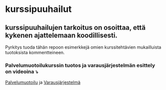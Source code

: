 # kurssipuuhailut

## kurssipuuhailujen tarkoitus on osoittaa, että kykenen ajattelemaan koodillisesti.

Pyrkitys tuoda tähän repoon esimerkkejä omien kurssitehtävien mukailluista tuotoksista kommentteineen.

### Palvelumuotoilukurssin tuotos ja varausjärjestelmän esittely on videoina ⤵️
[Palvelumuotoilu](https://youtu.be/oBP0VaR6qBw) ja [Varausjärjestelmä](https://youtu.be/mMG3C2T3_Fk)
